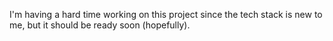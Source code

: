 I'm having a hard time working on this project since the tech stack is new to me, but it should be ready soon (hopefully).
